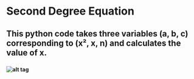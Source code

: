 # Second Degree Equation
## This python code takes three variables (a, b, c) corresponding to (x², x, n) and calculates the value of x.
### 
#### ![alt tag](https://github.com/rodrigonuness/private/blob/master/Python.png)




